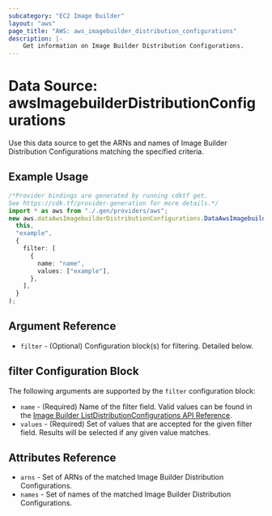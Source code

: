 ```yaml
---
subcategory: "EC2 Image Builder"
layout: "aws"
page_title: "AWS: aws_imagebuilder_distribution_configurations"
description: |-
    Get information on Image Builder Distribution Configurations.
---
```


# Data Source: awsImagebuilderDistributionConfigurations

Use this data source to get the ARNs and names of Image Builder Distribution Configurations matching the specified criteria.

## Example Usage

```typescript
/*Provider bindings are generated by running cdktf get.
See https://cdk.tf/provider-generation for more details.*/
import * as aws from "./.gen/providers/aws";
new aws.dataAwsImagebuilderDistributionConfigurations.DataAwsImagebuilderDistributionConfigurations(
  this,
  "example",
  {
    filter: [
      {
        name: "name",
        values: ["example"],
      },
    ],
  }
);

```

## Argument Reference

* `filter` - (Optional) Configuration block(s) for filtering. Detailed below.

## filter Configuration Block

The following arguments are supported by the `filter` configuration block:

* `name` - (Required) Name of the filter field. Valid values can be found in the [Image Builder ListDistributionConfigurations API Reference](https://docs.aws.amazon.com/imagebuilder/latest/APIReference/API_ListDistributionConfigurations.html).
* `values` - (Required) Set of values that are accepted for the given filter field. Results will be selected if any given value matches.

## Attributes Reference

* `arns` - Set of ARNs of the matched Image Builder Distribution Configurations.
* `names` - Set of names of the matched Image Builder Distribution Configurations.
